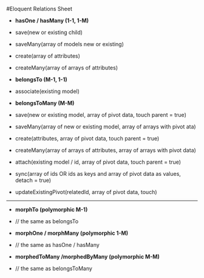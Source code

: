  #Eloquent Relations Sheet 
 
- **hasOne / hasMany (1-1, 1-M)**
 - save(new or existing child)
 - saveMany(array of models new or existing)
 - create(array of attributes)
 - createMany(array of arrays of attributes)

- **belongsTo (M-1, 1-1)**
 - associate(existing model)

- **belongsToMany (M-M)**
 - save(new or existing model, array of pivot data, touch parent = true)
 - saveMany(array of new or existing model, array of arrays with pivot ata)
 - create(attributes, array of pivot data, touch parent = true)
 - createMany(array of arrays of attributes, array of arrays with pivot data)
 - attach(existing model / id, array of pivot data, touch parent = true)
 - sync(array of ids OR ids as keys and array of pivot data as values, detach = true)
 - updateExistingPivot(relatedId, array of pivot data, touch)
---------------------------------------------------------------------------
-  **morphTo (polymorphic M-1)**
 - // the same as belongsTo

-  **morphOne / morphMany (polymorphic 1-M)**
 - // the same as hasOne / hasMany

-  **morphedToMany /morphedByMany (polymorphic M-M)**
 - // the same as belongsToMany